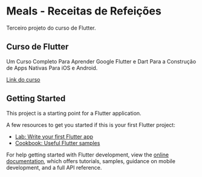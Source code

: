# Meals - Receitas de Refeições

Terceiro projeto do curso de Flutter.

## Curso de Flutter

Um Curso Completo Para Aprender Google Flutter e Dart Para a Construção de Apps Nativas Para iOS e Android.

[Link do curso](https://www.udemy.com/course/curso-flutter/)

## Getting Started

This project is a starting point for a Flutter application.

A few resources to get you started if this is your first Flutter project:

- [Lab: Write your first Flutter app](https://docs.flutter.dev/get-started/codelab)
- [Cookbook: Useful Flutter samples](https://docs.flutter.dev/cookbook)

For help getting started with Flutter development, view the
[online documentation](https://docs.flutter.dev/), which offers tutorials,
samples, guidance on mobile development, and a full API reference.
